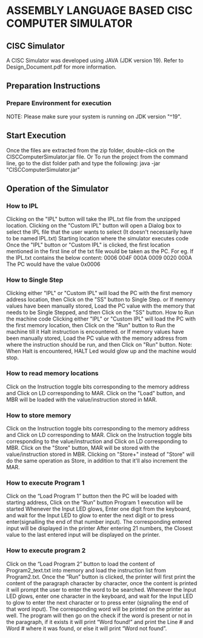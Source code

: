 # ASSEMBLY LANGUAGE BASED CISC COMPUTER SIMULATOR
## CISC Simulator
A CISC Simulator was developed using JAVA (JDK version 19).
Refer to Design_Document.pdf for more information.

## Preparation Instructions
### Prepare Environment for execution
NOTE: Please make sure your system is running on JDK version "^19".

## Start Execution
Once the files are extracted from the zip folder, double-click on the CISCComputerSimulator.jar file.
Or
To run the project from the command line, go to the dist folder path and type the following: java -jar "CISCComputerSimulator.jar"

## Operation of the Simulator
### How to IPL
Clicking on the "IPL" button will take the IPL.txt file from the unzipped location.
Clicking on the "Custom IPL" button will open a Dialog box to select the IPL file that the user wants to select (It doesn't necessarily have to be named IPL.txt)
Starting location where the simulator executes code
Once the "IPL" button or "Custom IPL" is clicked, the first location mentioned in the first line of the txt file would be taken as the PC.
For eg. If the IPL.txt contains the below content:
0006 004F
000A 0009
0020 000A
The PC would have the value 0x0006
### How to Single Step
Clicking either "IPL" or "Custom IPL" will load the PC with the first memory address location, then Click on the "SS" button to Single Step.
or
If memory values have been manually stored, Load the PC value with the memory that needs to be Single Stepped, and then Click on the "SS" button.
How to Run the machine code
Clicking either "IPL" or "Custom IPL" will load the PC with the first memory location, then Click on the "Run" button to Run the machine till it Halt instruction is encountered.
or
If memory values have been manually stored, Load the PC value with the memory address from where the instruction should be run, and then Click on "Run" button.
Note: When Halt is encountered, HALT Led would glow up and the machine would stop.
### How to read memory locations
Click on the Instruction toggle bits corresponding to the memory address and Click on LD corresponding to MAR.
Click on the "Load" button, and MBR will be loaded with the value/instruction stored in MAR.
### How to store memory
Click on the Instruction toggle bits corresponding to the memory address and Click on LD corresponding to MAR.
Click on the Instruction toggle bits corresponding to the value/instruction and Click on LD corresponding to MBR.
Click on the "Store" button, MAR will be stored with the value/instruction stored in MBR.
Clicking on "Store+" instead of "Store" will do the same operation as Store, in addition to that it'll also increment the MAR.

### How to execute Program 1
Click on the “Load Program 1” button then the PC will be loaded with starting address, Click on the “Run” button
Program 1 execution will be started 
Whenever the Input LED glows, Enter one digit from the keyboard, and wait for the Input LED to glow to enter the next digit or to press enter(signalling the end of that number input).
The corresponding entered input will be displayed in the printer
After entering 21 numbers, the Closest value to the last entered input will be displayed on the printer. 

### How to execute program 2
Click on the “Load Program 2” button to load the content of Program2_text.txt into memory and load the instruction list from Program2.txt. 
Once the “Run” button is clicked, the printer will first print the content of the paragraph character by character, once the content is printed it will prompt the user to enter the word to be searched.
Whenever the Input LED glows, enter one character in the keyboard, and wait for the Input LED to glow to enter the next character or to press enter (signaling the end of that word input).
The corresponding word will be printed on the printer as well.
The program will then go on the check if the word is present or not in the paragraph, if it exists it will print “Word found!” and print the Line # and Word # where it was found, or else it will print “Word not found”. 
